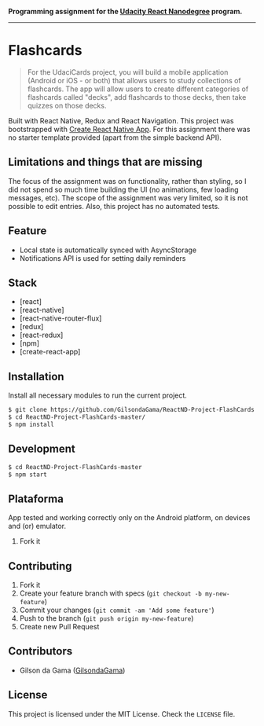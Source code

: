 **Programming assignment for the [Udacity React Nanodegree](https://www.udacity.com/course/react-nanodegree--nd019) program.**

---

# Flashcards
> For the UdaciCards project, you will build a mobile application (Android or iOS - or both) that allows users to study collections of flashcards. The app will allow users to create different categories of flashcards called "decks", add flashcards to those decks, then take quizzes on those decks.

Built with React Native, Redux and React Navigation. This project was bootstrapped with [Create React Native App](https://github.com/react-community/create-react-native-app#getting-started).
For this assignment there was no starter template provided (apart from the simple backend API).


## Limitations and things that are missing

The focus of the assignment was on functionality, rather than styling, so I did not spend so much time building the UI (no animations, few loading messages, etc). 
The scope of the assignment was very limited, so it is not possible to edit entries. Also, this project has no automated tests.


## Feature

* Local state is automatically synced with AsyncStorage
* Notifications API is used for setting daily reminders


## Stack

* [react]
* [react-native]
* [react-native-router-flux]
* [redux]
* [react-redux]
* [npm]
* [create-react-app]



## Installation

Install all necessary modules to run the current project.

```bash
$ git clone https://github.com/GilsondaGama/ReactND-Project-FlashCards
$ cd ReactND-Project-FlashCards-master/
$ npm install
```


## Development

```bash
$ cd ReactND-Project-FlashCards-master
$ npm start
```


## Plataforma
App tested and working correctly only on the Android platform, on devices and (or) emulator.


1. Fork it

## Contributing

1. Fork it
2. Create your feature branch with specs (`git checkout -b my-new-feature`)
3. Commit your changes (`git commit -am 'Add some feature'`)
4. Push to the branch (`git push origin my-new-feature`)
5. Create new Pull Request


## Contributors

* Gilson da Gama ([GilsondaGama](https://github.com/GilsondaGama))


## License

This project is licensed under the MIT License. Check the `LICENSE` file.
